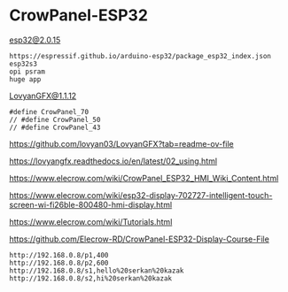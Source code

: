 # CrowPanel-ESP32

esp32@2.0.15
```
https://espressif.github.io/arduino-esp32/package_esp32_index.json
esp32s3
opi psram
huge app
```

LovyanGFX@1.1.12
```
#define CrowPanel_70
// #define CrowPanel_50
// #define CrowPanel_43
```

https://github.com/lovyan03/LovyanGFX?tab=readme-ov-file

https://lovyangfx.readthedocs.io/en/latest/02_using.html

https://www.elecrow.com/wiki/CrowPanel_ESP32_HMI_Wiki_Content.html

https://www.elecrow.com/wiki/esp32-display-702727-intelligent-touch-screen-wi-fi26ble-800480-hmi-display.html

https://www.elecrow.com/wiki/Tutorials.html

https://github.com/Elecrow-RD/CrowPanel-ESP32-Display-Course-File

```
http://192.168.0.8/p1,400
http://192.168.0.8/p2,600
http://192.168.0.8/s1,hello%20serkan%20kazak
http://192.168.0.8/s2,hi%20serkan%20kazak
```
